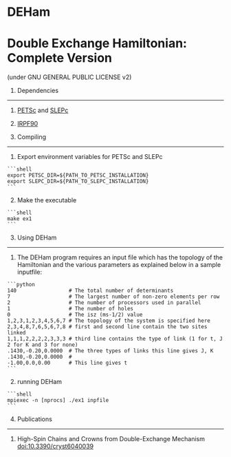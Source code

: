 # DEHam

Double Exchange Hamiltonian: Complete Version
=============================================

(under GNU GENERAL PUBLIC LICENSE v2)

1. Dependencies
---------------

  1. [PETSc](https://www.mcs.anl.gov/petsc/documentation/installation.html) and [SLEPc](http://slepc.upv.es/documentation/current/docs/instal.htm)

  2. [IRPF90](https://github.com/scemama/irpf90)

2. Compiling
------------

  1. Export environment variables for PETSc and SLEPc

	```shell
	export PETSC_DIR=${PATH_TO_PETSC_INSTALLATION}
	export SLEPC_DIR=${PATH_TO_SLEPC_INSTALLATION}
	```

  2. Make the executable

	```shell
	make ex1
	```

3. Using DEHam
---------------

  1. The DEHam program requires an input file which 
   has the topology of the Hamiltonian and the various parameters
   as explained below in a sample inputfile:

	```python
	140					# The total number of determinants
	7					# The largest number of non-zero elements per row
	2					# The number of processors used in parallel
	1					# The number of holes
	0					# The isz (ms-1/2) value
	1,2,3,1,2,3,4,5,6,7	# The topology of the system is specified here
	2,3,4,8,7,6,5,6,7,8	# first and second line contain the two sites linked
	1,1,1,2,2,2,2,3,3,3	# third line contains the type of link (1 for t, J 2 for K and 3 for none)
	.1430,-0.20,0.0000	# The three types of links this line gives J, K
	.1430,-0.20,0.0000	# 
	-1.00,0.0,0.00		# This line gives t
	```

  2. running DEHam

	```shell
	mpiexec -n [nprocs] ./ex1 inpfile 
	```

4. Publications
---------------

  1. High-Spin Chains and Crowns from Double-Exchange Mechanism [doi:10.3390/cryst6040039](dx.doi.org/10.3390/cryst6040039)
